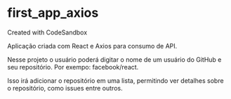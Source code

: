 # first_app_axios
Created with CodeSandbox

Aplicação criada com React e Axios para consumo de API.

Nesse projeto o usuário poderá digitar o nome de um usuário do GitHub e seu repositório. 
Por exempo: facebook/react.

Isso irá adicionar o repositório em uma lista, permitindo ver detalhes sobre o repositório, como issues entre outros.
